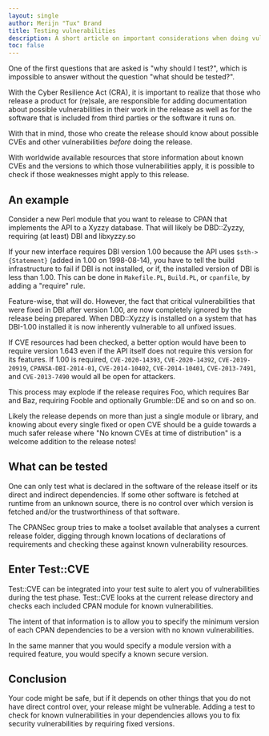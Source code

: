 ```yaml
---
layout: single
author: Merijn "Tux" Brand
title: Testing vulnerabilities
description: A short article on important considerations when doing vulnerability testing of CPAN distributions.
toc: false
---
```


One of the first questions that are asked is "why should I test?", which is
impossible to answer without the question "what should be tested?".

With the Cyber Resilience Act (CRA), it is important to realize that those who
release a product for (re)sale, are responsible for adding documentation about
possible vulnerabilities in their work in the release as well as for the
software that is included from third parties or the software it runs on.

With that in mind, those who create the release should know about possible
CVEs and other vulnerabilities *before* doing the release.

With worldwide available resources that store information about known CVEs
and the versions to which those vulnerabilities apply, it is possible to check
if those weaknesses might apply to this release.

## An example

Consider a new Perl module that you want to release to CPAN that implements the
API to a Xyzzy database. That will likely be DBD::Zyzzy, requiring (at least)
DBI and libxyzzy.so

If your new interface requires DBI version 1.00 because the API uses
`$sth->{Statement}` (added in 1.00 on 1998-08-14), you have to tell the
build infrastructure to fail if DBI is not installed, or if, the installed
version of DBI is less than 1.00. This can be done in `Makefile.PL`, `Build.PL`,
or `cpanfile`, by adding a "require" rule.

Feature-wise, that will do. However, the fact that critical vulnerabilities
that were fixed in DBI after version 1.00, are now completely ignored by the
release being prepared.  When DBD::Xyzzy is installed on a system that has
DBI-1.00 installed it is now inherently vulnerable to all unfixed issues.

If CVE resources had been checked, a better option would have been to require
version 1.643 even if the API itself does not require this version for its
features. If 1.00 is required, `CVE-2020-14393`, `CVE-2020-14392`,
`CVE-2019-20919`, `CPANSA-DBI-2014-01`, `CVE-2014-10402`, `CVE-2014-10401`,
`CVE-2013-7491`, and `CVE-2013-7490` would all be open for attackers.

This process may explode if the release requires Foo, which requires Bar and
Baz, requiring Fooble and optionally Grumble::DE and so on and so on.

Likely the release depends on more than just a single module or library, and
knowing about every single fixed or open CVE should be a guide towards a much
safer release where "No known CVEs at time of distribution" is a welcome
addition to the release notes!

## What can be tested

One can only test what is declared in the software of the release itself or
its direct and indirect dependencies. If some other software is fetched at
runtime from an unknown source, there is no control over which version is
fetched and/or the trustworthiness of that software.

The CPANSec group tries to make a toolset available that analyses a current
release folder, digging through known locations of declarations of requirements
and checking these against known vulnerability resources.

## Enter Test::CVE

Test::CVE can be integrated into your test suite to alert you of
vulnerabilities during the test phase. Test::CVE looks at the current release
directory and checks each included CPAN module for known vulnerabilities.

The intent of that information is to allow you to specify the minimum version
of each CPAN dependencies to be a version with no known vulnerabilities.

In the same manner that you would specify a module version with a required
feature, you would specify a known secure version.

## Conclusion

Your code might be safe, but if it depends on other things that you do not have
direct control over, your release might be vulnerable.  Adding a test to check
for known vulnerabilities in your dependencies allows you to fix security
vulnerabilities by requiring fixed versions.
